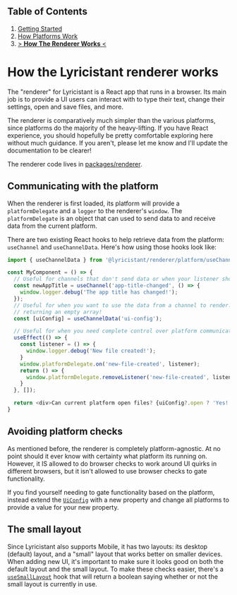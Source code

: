 ## Table of Contents

1. [Getting Started](1-getting_started.md)
2. [How Platforms Work](2-how_platforms_work.md)
3. [> **How The Renderer Works** <](3-how_the_renderer_works.md)

# How the Lyricistant renderer works

The "renderer" for Lyricistant is a React app that runs in a browser. Its main job is to provide a UI users can interact
with to type their text, change their settings, open and save files, and more.

The renderer is comparatively much simpler than the various platforms, since platforms do the majority of the
heavy-lifting. If you have React experience, you should hopefully be pretty comfortable exploring here without much
guidance. If you aren't, please let me know and I'll update the documentation to be clearer!

The renderer code lives in [packages/renderer](../packages/renderer).

## Communicating with the platform

When the renderer is first loaded, its platform will provide a `platformDelegate` and a `logger` to the
renderer's `window`. The `platformDelegate` is an object that can used to send data to and receive data from the current
platform.

There are two existing React hooks to help retrieve data from the platform: `useChannel` and `useChannelData`. Here's
how using those hooks look like:

```typescript jsx
import { useChannelData } from '@lyricistant/renderer/platform/useChannel';

const MyComponent = () => {
  // Useful for channels that don't send data or when your listener should only run on new data. 
  const newAppTitle = useChannel('app-title-changed', () => {
    window.logger.debug('The app title has changed!');
  });
  // Useful for when you want to use the data from a channel to render. Make sure to handle the initial case of it 
  // returning an empty array!
  const [uiConfig] = useChannelData('ui-config');

  // Useful for when you need complete control over platform communication, but prefer useChannel or useChannelData.
  useEffect(() => {
    const listener = () => {
      window.logger.debug('New file created!');
    }
    window.platformDelegate.on('new-file-created', listener);
    return () => {
      window.platformDelegate.removeListener('new-file-created', listener);
    }
  }, []);

  return <div>Can current platform open files? {uiConfig?.open ? 'Yes!' : 'No. :('}</div>
}
```

## Avoiding platform checks

As mentioned before, the renderer is completely platform-agnostic. At no point should it ever know with certainty what
platform its running on. However, it IS allowed to do browser checks to work around UI quirks in different browsers, but
it isn't allowed to use browser checks to gate functionality.

If you find yourself needing to gate functionality based on the platform, instead extend
the [`UiConfig`](../packages/common/main/ui/UiConfig.ts) with a new property and change all platforms to provide a value
for your new property.

## The small layout

Since Lyricistant also supports Mobile, it has two layouts: its desktop (default) layout, and a "small" layout that
works better on smaller devices. When adding new UI, it's important to make sure it looks good on both the default
layout and the small layout. To make these checks easier, there's
a [`useSmallLayout`](../packages/renderer/main/app/useSmallLayout.ts) hook that will return a boolean saying whether or
not the small layout is currently in use.
